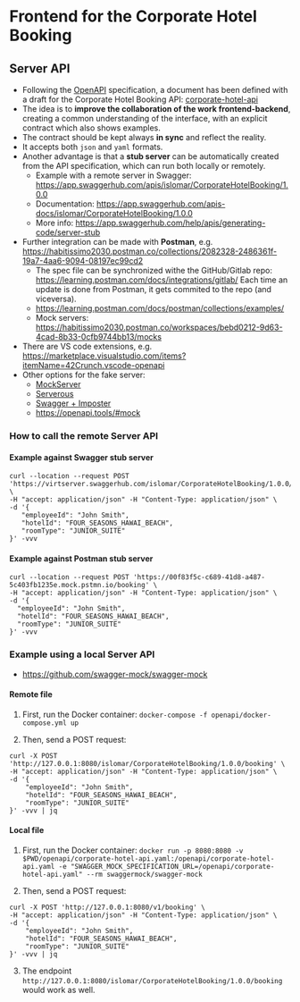# Frontend for the Corporate Hotel Booking

## Server API
* Following the [OpenAPI](https://swagger.io/specification/) specification, a document has been defined with a draft for the Corporate Hotel Booking API: [corporate-hotel-api](./openapi/corporate-hotel-api.yaml)
* The idea is to **improve the collaboration of the work frontend-backend**, creating a common understanding of the interface, with an explicit contract which also shows examples.
* The contract should be kept always **in sync** and reflect the reality.
* It accepts both `json` and `yaml` formats.
* Another advantage is that a **stub server** can be automatically created from the API specification, which can run both locally or remotely. 
    * Example with a remote server in Swagger: https://app.swaggerhub.com/apis/islomar/CorporateHotelBooking/1.0.0 
    * Documentation: https://app.swaggerhub.com/apis-docs/islomar/CorporateHotelBooking/1.0.0
    * More info: https://app.swaggerhub.com/help/apis/generating-code/server-stub
* Further integration can be made with **Postman**, e.g. https://habitissimo2030.postman.co/collections/2082328-2486361f-19a7-4aa6-9094-08197ec99cd2
    * The spec file can be synchronized withe the GitHub/Gitlab repo: https://learning.postman.com/docs/integrations/gitlab/ Each time an update is done from Postman, it gets commited to the repo (and viceversa).
    * https://learning.postman.com/docs/postman/collections/examples/
    * Mock servers: https://habitissimo2030.postman.co/workspaces/bebd0212-9d63-4cad-8b33-0cfb9744bb13/mocks
* There are VS code extensions, e.g. https://marketplace.visualstudio.com/items?itemName=42Crunch.vscode-openapi
* Other options for the fake server:
    * [MockServer](https://www.mock-server.com/)
    * [Serverous](https://github.com/privacycloud/serverous)
    * [Swagger + Imposter](https://medium.com/@outofcoffee/mocking-apis-with-swagger-and-imposter-3694bd1733c0)
    * https://openapi.tools/#mock

### How to call the remote Server API
#### Example against Swagger stub server
 ```
curl --location --request POST 'https://virtserver.swaggerhub.com/islomar/CorporateHotelBooking/1.0.0/booking' \
-H "accept: application/json" -H "Content-Type: application/json" \
-d '{
    "employeeId": "John Smith",
    "hotelId": "FOUR_SEASONS_HAWAI_BEACH",
    "roomType": "JUNIOR_SUITE"
}' -vvv
 ```

#### Example against Postman stub server
  ```
curl --location --request POST 'https://00f83f5c-c689-41d8-a487-5c403fb1235e.mock.pstmn.io/booking' \
-H "accept: application/json" -H "Content-Type: application/json" \
-d '{
    "employeeId": "John Smith",
    "hotelId": "FOUR_SEASONS_HAWAI_BEACH",
    "roomType": "JUNIOR_SUITE"
}' -vvv
 ```


### Example using a local Server API
* https://github.com/swagger-mock/swagger-mock

#### Remote file

1. First, run the Docker container: 
`docker-compose -f openapi/docker-compose.yml up`

2. Then, send a POST request:
```
curl -X POST 'http://127.0.0.1:8080/islomar/CorporateHotelBooking/1.0.0/booking' \
-H "accept: application/json" -H "Content-Type: application/json" \
-d '{
    "employeeId": "John Smith",
    "hotelId": "FOUR_SEASONS_HAWAI_BEACH",
    "roomType": "JUNIOR_SUITE"
}' -vvv | jq
```

#### Local file
1. First, run the Docker container: 
`docker run -p 8080:8080 -v $PWD/openapi/corporate-hotel-api.yaml:/openapi/corporate-hotel-api.yaml -e "SWAGGER_MOCK_SPECIFICATION_URL=/openapi/corporate-hotel-api.yaml" --rm swaggermock/swagger-mock`

2. Then, send a POST request:
```
curl -X POST 'http://127.0.0.1:8080/v1/booking' \
-H "accept: application/json" -H "Content-Type: application/json" \
-d '{
    "employeeId": "John Smith",
    "hotelId": "FOUR_SEASONS_HAWAI_BEACH",
    "roomType": "JUNIOR_SUITE"
}' -vvv | jq
```
3. The endpoint `http://127.0.0.1:8080/islomar/CorporateHotelBooking/1.0.0/booking` would work as well.
